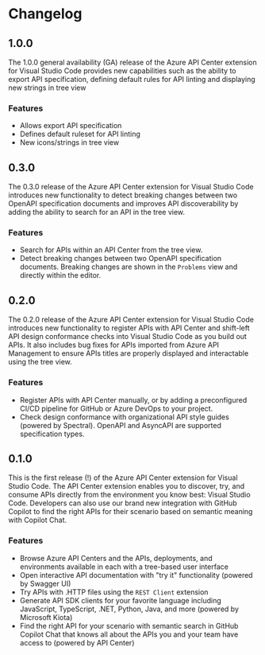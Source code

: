 # Changelog

## 1.0.0

The 1.0.0 general availability (GA) release of the Azure API Center extension for Visual Studio Code provides new capabilities such as the ability to export API specification, defining default rules for API linting and displaying new strings in tree view

### Features

- Allows export API specification
- Defines default ruleset for API linting
- New icons/strings in tree view

## 0.3.0

The 0.3.0 release of the Azure API Center extension for Visual Studio Code introduces new functionality to detect breaking changes between two OpenAPI specification documents and improves API discoverability by adding the ability to search for an API in the tree view.

### Features

- Search for APIs within an API Center from the tree view.
- Detect breaking changes between two OpenAPI specification documents. Breaking changes are shown in the `Problems` view and directly within the editor.

## 0.2.0

The 0.2.0 release of the Azure API Center extension for Visual Studio Code introduces new functionality to register APIs with API Center and shift-left API design conformance checks into Visual Studio Code as you build out APIs. It also includes bug fixes for APIs imported from Azure API Management to ensure APIs titles are properly displayed and interactable using the tree view.

### Features

- Register APIs with API Center manually, or by adding a preconfigured CI/CD pipeline for GitHub or Azure DevOps to your project.
- Check design conformance with organizational API style guides (powered by Spectral). OpenAPI and AsyncAPI are supported specification types.

## 0.1.0

This is the first release (!) of the Azure API Center extension for Visual Studio Code. The API Center extension enables you to discover, try, and consume APIs directly from the environment you know best: Visual Studio Code. Developers can also use our brand new integration with GitHub Copilot to find the right APIs for their scenario based on semantic meaning with Copilot Chat.

### Features

- Browse Azure API Centers and the APIs, deployments, and environments available in each with a tree-based user interface
- Open interactive API documentation with "try it" functionality (powered by Swagger UI)
- Try APIs with .HTTP files using the `REST Client` extension
- Generate API SDK clients for your favorite language including JavaScript, TypeScript, .NET, Python, Java, and more  (powered by Microsoft Kiota)
- Find the right API for your scenario with semantic search in GitHub Copilot Chat that knows all about the APIs you and your team have access to (powered by API Center)
